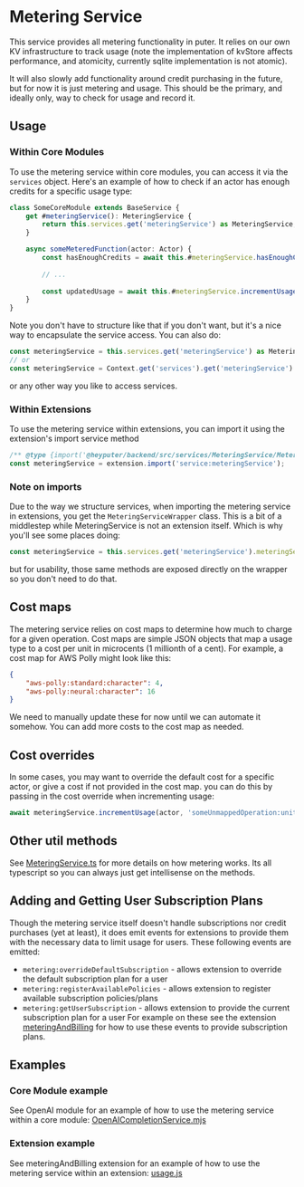# Metering Service

This service provides all metering functionality in puter. 
It relies on our own KV infrastructure to track usage (note the implementation of kvStore affects performance, and atomicity, currently sqlite implementation is not atomic).

It will also slowly add functionality around credit purchasing in the future, but for now it is just metering and usage.
This should be the primary, and ideally only, way to check for usage and record it.

## Usage
### Within Core Modules 
To use the metering service within core modules, you can access it via the `services` object. Here's an example of how to check if an actor has enough credits for a specific usage type:

```typescript
class SomeCoreModule extends BaseService {
    get #meteringService(): MeteringService {
        return this.services.get('meteringService') as MeteringService;
    }

    async someMeteredFunction(actor: Actor) {
        const hasEnoughCredits = await this.#meteringService.hasEnoughCreditsFor(actor, 'someUsageKey:units', 1000);  
        
        // ...
        
        const updatedUsage = await this.#meteringService.incrementUsage(actor, 'someUsageKey:units', 1000);
    }
}
```
Note you don't have to structure like that if you don't want, but it's a nice way to encapsulate the service access. You can also do:
```typescript
const meteringService = this.services.get('meteringService') as MeteringService;
// or
const meteringService = Context.get('services').get('meteringService') as MeteringService;
```
or any other way you like to access services.
### Within Extensions
To use the metering service within extensions, you can import it using the extension's import service method

```javascript
/** @type {import('@heyputer/backend/src/services/MeteringService/MeteringServiceWrapper.mjs').MeteringServiceWrapper} */
const meteringService = extension.import('service:meteringService');
```

### Note on imports
Due to the way we structure services, when importing the metering service in extensions, you get the `MeteringServiceWrapper` class. This is a bit of a middlestep while MeteringService is not an extension itself. Which is why you'll see some places doing:
```typescript 
const meteringService = this.services.get('meteringService').meteringService as MeteringService
```
but for usability, those same methods are exposed directly on the wrapper so you don't need to do that.

## Cost maps
The metering service relies on cost maps to determine how much to charge for a given operation. 
Cost maps are simple JSON objects that map a usage type to a cost per unit in microcents (1 millionth of a cent).
For example, a cost map for AWS Polly might look like this:

```json
{
    "aws-polly:standard:character": 4,
    "aws-polly:neural:character": 16
}
```

We need to manually update these for now until we can automate it somehow.
You can add more costs to the cost map as needed.

## Cost overrides
In some cases, you may want to override the default cost for a specific actor, or give a cost if not provided in the cost map.
you can do this by passing in the cost override when incrementing usage:

```typescript
await meteringService.incrementUsage(actor, 'someUnmappedOperation:units', 1000, 5000000); // override cost to 5 cents = 5 million microcents for the whole 1000 units
``` 

## Other util methods
See [MeteringService.ts](./MeteringService.ts) for more details on how metering works. Its all typescript so you can always just get intellisense on the methods.


## Adding and Getting User Subscription Plans
Though the metering service itself doesn't handle subscriptions nor credit purchases (yet at least), it does emit events for extensions to provide them with the necessary data to limit usage for users.
These following events are emitted:
- `metering:overrideDefaultSubscription` - allows extension to override the default subscription plan for a user
- `metering:registerAvailablePolicies` - allows extension to register available subscription policies/plans
- `metering:getUserSubscription` - allows extension to provide the current subscription plan for a user
For example on these see the extension [meteringAndBilling](../../../../../extensions/meteringAndBilling/eventListeners/subscriptionEvents.js) for how to use these events to provide subscription plans.

## Examples
### Core Module example
See OpenAI module for an example of how to use the metering service within a core module: [OpenAICompletionService.mjs](../../modules/puterai/OpenAiCompletionService/OpenAICompletionService.mjs)
### Extension example
See meteringAndBilling extension for an example of how to use the metering service within an extension: [usage.js](../../../../../extensions/meteringAndBilling/routes/usage.js)